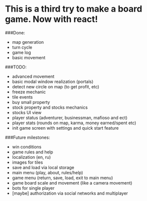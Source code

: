 # This is a third try to make a board game. Now with react!

###Done:

* map generation
* turn cycle
* game log
* basic movement

###TODO:

* advanced movement
* basic modal window realization (portals)
* detect new circle on map (to get profit, etc)
* freeze mechanic
* tile events
* buy small property
* stock property and stocks mechanics
* stocks UI view
* player status (adventurer, businessman, mafioso and ect)
* player stats (rounds on map, karma, money earned/spent etc)
* init game screen with settings and quick start feature

###Future milestones:

* win conditions
* game rules and help
* localization (en, ru)
* images for tiles
* save and load via local storage
* main menu (play, about, rules/help)
* game menu (return, save, load, exit to main menu)
* game board scale and movement (like a camera movement)
* bots for single player
* [maybe] authorization via social networks and multiplayer